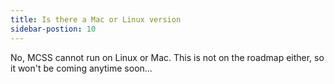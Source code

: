 ```yaml
---
title: Is there a Mac or Linux version
sidebar-postion: 10
---
```


 No, MCSS cannot run on Linux or Mac. This is not on the roadmap either, so it won't be coming anytime soon...